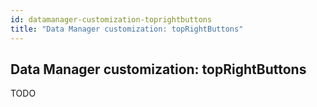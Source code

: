 ```yaml
---
id: datamanager-customization-toprightbuttons
title: "Data Manager customization: topRightButtons"
---
```


## Data Manager customization: topRightButtons

TODO


